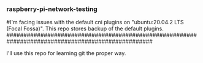 ### raspberry-pi-network-testing
#I'm facing issues with the default cni plugins on "ubuntu:20.04.2 LTS (Focal Fossa)". This repo stores backup of the default plugins.
###################################################################################################

I'll use this repo for learning git the proper way.
